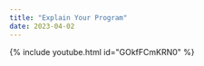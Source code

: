 ```yaml
---
title: "Explain Your Program"
date: 2023-04-02
---
```


{% include youtube.html id="GOkfFCmKRN0" %}
